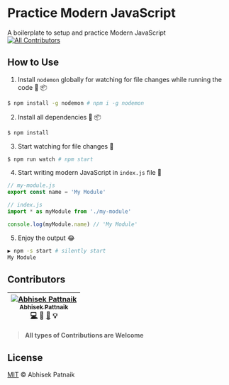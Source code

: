 # Practice Modern JavaScript
A boilerplate to setup and practice Modern JavaScript  
[![All Contributors](https://img.shields.io/badge/all_contributors-1-orange.svg?style=flat-square)](#contributors)

## How to Use

1. Install `nodemon` globally for watching for file changes while running the code :beginner: :package:

  ```sh
  $ npm install -g nodemon # npm i -g nodemon
  ```

2. Install all dependencies :beginner: :package:

  ```sh
  $ npm install
  ```

3. Start watching for file changes :eyes:

  ```sh
  $ npm run watch # npm start
  ```

4. Start writing modern JavaScript in `index.js` file :memo:

  ```js
  // my-module.js
  export const name = 'My Module'
  ```

  ```js
  // index.js
  import * as myModule from './my-module'

  console.log(myModule.name) // 'My Module'
  ```

5. Enjoy the output :joy:

  ```sh
  ▶ npm -s start # silently start
  My Module
  ```

## Contributors

<!-- ALL-CONTRIBUTORS-LIST:START - Do not remove or modify this section -->
| [![Abhisek Pattnaik](https://avatars.githubusercontent.com/u/1029200?v=3&s=100)<br /><sub>Abhisek Pattnaik</sub>](http://about.me/abhisekp)<br />[💻](https://github.com/abhisekp/Practice-Modern-JavaScript/commits?author=abhisekp) 🎨 [📖](https://github.com/abhisekp/Practice-Modern-JavaScript/commits?author=abhisekp) 💡 |
| :---: |
<!-- ALL-CONTRIBUTORS-LIST:END -->

> **All types of Contributions are Welcome**

## License

[MIT](LICENSE) &copy; Abhisek Patnaik
